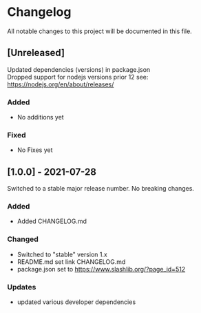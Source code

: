 # Changelog

All notable changes to this project will be documented in this file.

## [Unreleased]

Updated dependencies (versions) in package.json  
Dropped support for nodejs versions prior 12 see: https://nodejs.org/en/about/releases/  

### Added

- No additions yet

### Fixed

- No Fixes yet

## [1.0.0] - 2021-07-28

Switched to a stable major release number. No breaking changes.

### Added
- Added CHANGELOG.md

### Changed
- Switched to "stable" version 1.x
- README.md set link CHANGELOG.md
- package.json set to https://www.slashlib.org/?page_id=512

### Updates
- updated various developer dependencies
